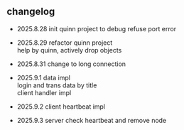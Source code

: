 ## changelog

- 2025.8.28 init quinn project to debug refuse port error

- 2025.8.29 refactor quinn project \
help by quinn, actively drop objects

- 2025.8.31 change to long connection

- 2025.9.1 data impl \
login and trans data by title \
client handler impl

- 2025.9.2 client heartbeat impl

- 2025.9.3 server check heartbeat and remove node
